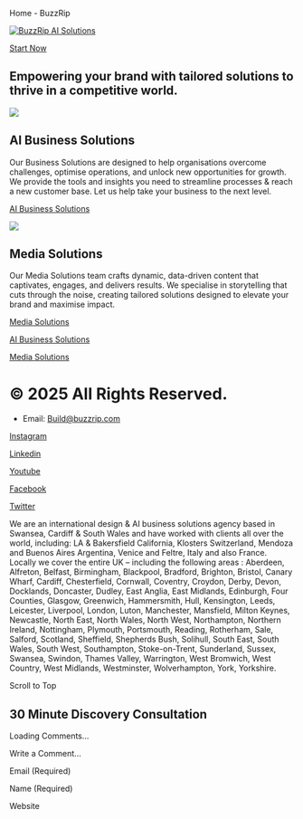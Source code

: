Home - BuzzRip



[![BuzzRip AI Solutions](https://i0.wp.com/buzzrip.com/wp-content/uploads/2024/11/White_Trans.png?fit=1024%2C296&ssl=1)](http://www.buzzrip.com)

[Start Now](#elementor-action%3Aaction%3Dpopup%3Aopen%26settings%3DeyJpZCI6IjMxNTkiLCJ0b2dnbGUiOmZhbHNlfQ%3D%3D)

Empowering your brand with tailored solutions to thrive in a competitive world.
-------------------------------------------------------------------------------

![](https://i0.wp.com/buzzrip.com/wp-content/uploads/2025/01/ai.jpg?fit=1024%2C576&ssl=1)

AI Business Solutions
---------------------

Our Business Solutions are designed to help organisations overcome challenges, optimise operations, and unlock new opportunities for growth. We provide the tools and insights you need to streamline processes & reach a new customer base. Let us help take your business to the next level.

[AI Business Solutions](https://buzzrip.com/buzzrip-web-solutions/)

![](https://i0.wp.com/buzzrip.com/wp-content/uploads/2025/01/camera1.jpg?fit=1024%2C576&ssl=1)

Media Solutions
---------------

Our Media Solutions team crafts dynamic, data-driven content that captivates, engages, and delivers results. We specialise in storytelling that cuts through the noise, creating tailored solutions designed to elevate your brand and maximise impact.

[Media Solutions](https://buzzrip.com/mediasolutions/)

[AI Business Solutions](https://buzzrip.com/buzzrip-web-solutions/)

[Media Solutions](https://buzzrip.com/mediasolutions/)

© 2025 All Rights Reserved.
===========================

* Email: Build@buzzrip.com

[Instagram](https://www.instagram.com/buzzrip.ai/) 

[Linkedin](https://www.linkedin.com/in/buzz-rip-98a250267/) 

[Youtube](https://www.youtube.com/@buzzrip/featured) 

[Facebook](https://www.facebook.com/profile.php?id=100090460328957) 

[Twitter](https://twitter.com/BuzzRipCreative)

We are an international design & AI business solutions agency based in Swansea, Cardiff & South Wales and have worked with clients all over the world, including: LA & Bakersfield California, Klosters Switzerland, Mendoza and Buenos Aires Argentina, Venice and Feltre, Italy and also France. Locally we cover the entire UK – including the following areas : Aberdeen, Alfreton, Belfast, Birmingham, Blackpool, Bradford, Brighton, Bristol, Canary Wharf, Cardiff, Chesterfield, Cornwall, Coventry, Croydon, Derby, Devon, Docklands, Doncaster, Dudley, East Anglia, East Midlands, Edinburgh, Four Counties, Glasgow, Greenwich, Hammersmith, Hull, Kensington, Leeds, Leicester, Liverpool, London, Luton, Manchester, Mansfield, Milton Keynes, Newcastle, North East, North Wales, North West, Northampton, Northern Ireland, Nottingham, Plymouth, Portsmouth, Reading, Rotherham, Sale, Salford, Scotland, Sheffield, Shepherds Bush, Solihull, South East, South Wales, South West, Southampton, Stoke-on-Trent, Sunderland, Sussex, Swansea, Swindon, Thames Valley, Warrington, West Bromwich, West Country, West Midlands, Westminster, Wolverhampton, York, Yorkshire.





Scroll to Top

30 Minute Discovery Consultation
--------------------------------

Loading Comments...

Write a Comment...


Email (Required)


Name (Required)


Website

###